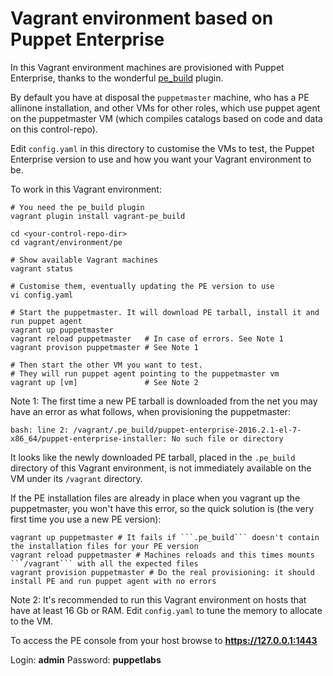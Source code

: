 # Vagrant environment based on Puppet Enterprise

In this Vagrant environment machines are provisioned with Puppet Enterprise, thanks to the wonderful [pe_build](https://github.com/oscar-stack/vagrant-pe_build) plugin.

By default you have at disposal the ```puppetmaster``` machine, who has a PE allinone installation, and other VMs for other roles, which use puppet agent on the puppetmaster VM (which compiles catalogs based on code and data on this control-repo).

Edit ```config.yaml``` in this directory to customise the VMs to test, the Puppet Enterprise version to use and how you want your Vagrant environment to be.

To work in this Vagrant environment:

    # You need the pe_build plugin
    vagrant plugin install vagrant-pe_build

    cd <your-control-repo-dir>
    cd vagrant/environment/pe

    # Show available Vagrant machines
    vagrant status

    # Customise them, eventually updating the PE version to use
    vi config.yaml

    # Start the puppetmaster. It will download PE tarball, install it and run puppet agent 
    vagrant up puppetmaster
    vagrant reload puppetmaster   # In case of errors. See Note 1
    vagrant provison puppetmaster # See Note 1

    # Then start the other VM you want to test.
    # They will run puppet agent pointing to the puppetmaster vm
    vagrant up [vm]               # See Note 2


Note 1: The first time a new PE tarball is downloaded from the net you may have an error as what follows, when provisioning the puppetmaster:

    bash: line 2: /vagrant/.pe_build/puppet-enterprise-2016.2.1-el-7-x86_64/puppet-enterprise-installer: No such file or directory

It looks like the newly downloaded PE tarball, placed in the ```.pe_build``` directory of this Vagrant environment, is not immediately available on the VM under its ```/vagrant``` directory.

If the PE installation files are already in place when you vagrant up the puppetmaster, you won't have this error, so the quick solution is (the very first time you use a new PE version):

    vagrant up puppetmaster # It fails if ```.pe_build``` doesn't contain the installation files for your PE version
    vagrant reload puppetmaster # Machines reloads and this times mounts ```/vagrant``` with all the expected files
    vagrant provision puppetmaster # Do the real provisioning: it should install PE and run puppet agent with no errors


Note 2: It's recommended to run this Vagrant environment on hosts that have at least 16 Gb or RAM. Edit ```config.yaml``` to tune the memory to allocate to the VM.

To access the PE console from your host browse to **https://127.0.0.1:1443**

Login: **admin**
Password: **puppetlabs**



